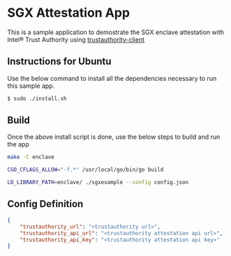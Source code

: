 # SGX Attestation App
This is a sample application to demostrate the SGX enclave attestation with Intel® Trust Authority using [trustauthority-client](https://github.com/intel/trustauthority-client-for-go/)

## Instructions for Ubuntu
Use the below command to install all the dependencies necessary to run this sample app.

```sh
$ sudo ./install.sh
```

## Build
Once the above install script is done, use the below steps to build and run the app

```sh
make -C enclave
```
```sh
CGO_CFLAGS_ALLOW="-f.*" /usr/local/go/bin/go build
```
```sh
LD_LIBRARY_PATH=enclave/ ./sgxexample --config config.json
```

## Config Definition
```json
{
    "trustauthority_url": "<trustauthority url>",
    "trustauthority_api_url": "<trustauthority attestation api url>",
    "trustauthority_api_key": "<trustauthority attestation api key>"
}
```
